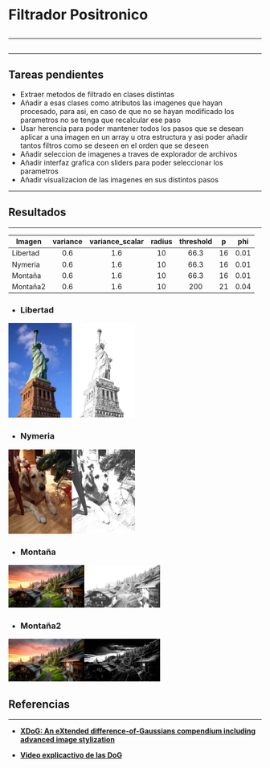 Filtrador Positronico
======

## 

------

## 

------

## Tareas pendientes

* Extraer metodos de filtrado en clases distintas
* Añadir a esas clases como atributos las imagenes que hayan procesado, para asi, en caso de que no se hayan modificado los parametros no se tenga que recalcular ese paso
* Usar herencia para poder mantener todos los pasos que se desean aplicar a una imagen en un array u otra estructura y asi poder añadir tantos filtros como se deseen en el orden que se deseen 
* Añadir seleccion de imagenes a traves de explorador de archivos
* Añadir interfaz grafica con sliders para poder seleccionar los parametros
* Añadir visualizacion de las imagenes en sus distintos pasos


------

## Resultados

------

| Imagen        | variance      | variance_scalar   |  radius   | threshold | p     | phi   |
| ------------- |:-------------:| :-------------:   | :-----:   | :------:  |:-----:|:----: |
| Libertad        | 0.6           |1.6                |10         | 66.3      |  16    |  0.01    |
| Nymeria         | 0.6           |   1.6             |   10      |   66.3    |  16    |  0.01   |
| Montaña       | 0.6           |    1.6            |   10      |   66.3    |  16    |  0.01    |
| Montaña2       | 0.6           |    1.6            |   10      |   200    |  21    |  0.04    |

* ### Libertad

<kbd><img src="LibertadG2.jpg" title="Imagen original" width="25%" height="25%"></kbd><kbd><img src="LibertadDoG.jpg" title="Imagen con DoG aplicada" width="25%" height="25%"></kbd>

* ### Nymeria
<kbd><img src="NymeriaG2.jpg" title="Imagen original" width="25%" height="25%"></kbd><kbd><img src="NymeriaDoG.jpg" title="Imagen con DoG aplicada" width="25%" height="25%"></kbd>

* ### Montaña
<kbd><img src="MontañaG2.jpg" title="Imagen original" width="30%" height="30%"></kbd><kbd><img src="MontañaDoG.jpg" title="Imagen con DoG aplicada" width="30%" height="30%"></kbd>
* ### Montaña2
<kbd><img src="MontañaG2.jpg" title="Imagen original" width="30%" height="30%"></kbd><kbd><img src="Montaña2DoG.jpg" title="Imagen con DoG aplicada" width="30%" height="30%"></kbd>
 


## Referencias

------

* [**XDoG: An eXtended difference-of-Gaussians compendium
including advanced image stylization**](https://users.cs.northwestern.edu/~sco590/winnemoeller-cag2012.pdf)  

* [**Video explicactivo de las DoG**](https://www.youtube.com/watch?v=5EuYKEvugLU&ab_channel=Acerola)


